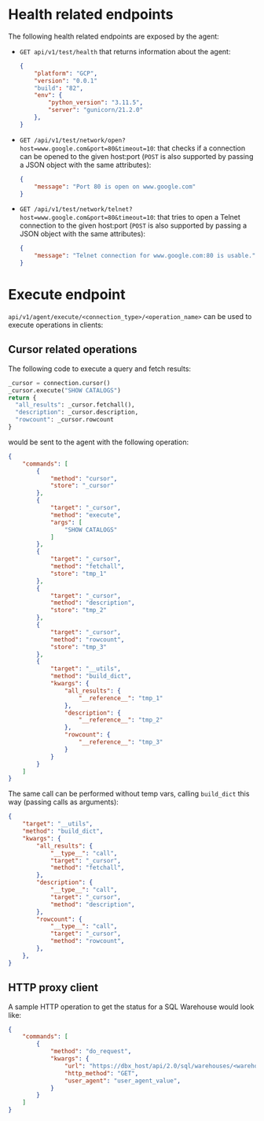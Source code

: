 # Health related endpoints
The following health related endpoints are exposed by the agent:

- `GET api/v1/test/health` that returns information about the agent:
  ```json
  {
      "platform": "GCP",
      "version": "0.0.1"
      "build": "82",
      "env": {
          "python_version": "3.11.5",
          "server": "gunicorn/21.2.0"
      },
  }
  ```

- `GET /api/v1/test/network/open?host=www.google.com&port=80&timeout=10`: that checks if a connection can be opened to the given host:port (`POST` is also supported by passing a JSON object with the same attributes):
  ```json
  {
      "message": "Port 80 is open on www.google.com"
  }
  ```
- `GET /api/v1/test/network/telnet?host=www.google.com&port=80&timeout=10`: that tries to open a Telnet connection to the given host:port (`POST` is also supported by passing a JSON object with the same attributes):
  ```json
  {
      "message": "Telnet connection for www.google.com:80 is usable."
  }
  ```
  
# Execute endpoint
`api/v1/agent/execute/<connection_type>/<operation_name>` can be used to execute operations in clients:

## Cursor related operations
The following code to execute a query and fetch results:
```python
_cursor = connection.cursor()
_cursor.execute("SHOW CATALOGS")
return {
  "all_results": _cursor.fetchall(),
  "description": _cursor.description,
  "rowcount": _cursor.rowcount
}
```

would be sent to the agent with the following operation:
```json
{
    "commands": [
        {
            "method": "cursor",  
            "store": "_cursor"
        },
        {
            "target": "_cursor",  
            "method": "execute",
            "args": [
                "SHOW CATALOGS"
            ]
        },
        {
            "target": "_cursor",
            "method": "fetchall",
            "store": "tmp_1"
        },
        {
            "target": "_cursor",
            "method": "description",
            "store": "tmp_2"
        },
        {
            "target": "_cursor",
            "method": "rowcount",
            "store": "tmp_3"
        },
        {
            "target": "__utils",
            "method": "build_dict",
            "kwargs": {
                "all_results": {
                    "__reference__": "tmp_1"
                },
                "description": {
                    "__reference__": "tmp_2"
                },
                "rowcount": {
                    "__reference__": "tmp_3"
                }
            }
        }
    ]
}

```

The same call can be performed without temp vars, calling `build_dict` this way (passing calls as arguments):
```json
{
    "target": "__utils",
    "method": "build_dict",
    "kwargs": {
        "all_results": {
            "__type__": "call",
            "target": "_cursor",
            "method": "fetchall",
        },
        "description": {
            "__type__": "call",
            "target": "_cursor",
            "method": "description",
        },
        "rowcount": {
            "__type__": "call",
            "target": "_cursor",
            "method": "rowcount",
        },
    },
}
```


## HTTP proxy client
A sample HTTP operation to get the status for a SQL Warehouse would look like:
```json
{
    "commands": [
        {
            "method": "do_request",
            "kwargs": {
                "url": "https://dbx_host/api/2.0/sql/warehouses/<warehouse_id>",
                "http_method": "GET",
                "user_agent": "user_agent_value",
            }
        }
    ]
}
```

